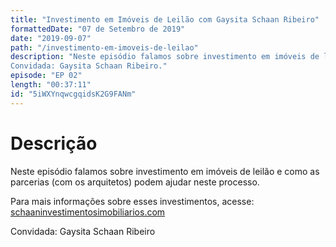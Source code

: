 ```yaml
---
title: "Investimento em Imóveis de Leilão com Gaysita Schaan Ribeiro"
formattedDate: "07 de Setembro de 2019"
date: "2019-09-07"
path: "/investimento-em-imoveis-de-leilao"
description: "Neste episódio falamos sobre investimento em imóveis de leilão e como as parcerias (com os arquitetos) podem ajudar neste processo.
Convidada: Gaysita Schaan Ribeiro."
episode: "EP 02"
length: "00:37:11"
id: "5iWXYnqwcgqidsK2G9FANm"
---
```


# Descrição

Neste episódio falamos sobre investimento em imóveis de leilão e como as parcerias (com os arquitetos) podem ajudar neste processo.

Para mais informações sobre esses investimentos, acesse: [schaaninvestimentosimobiliarios.com](schaaninvestimentosimobiliarios.com/)

Convidada: Gaysita Schaan Ribeiro
